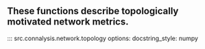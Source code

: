 ## These functions describe topologically motivated network metrics.

::: src.connalysis.network.topology
    options:
      docstring_style: numpy